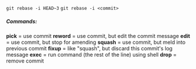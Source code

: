 `git rebase -i HEAD~3`
`git rebase -i <commit>`

##### Commands:
__pick__ = use commit
__reword__ = use commit, but edit the commit message
__edit__ = use commit, but stop for amending
__squash__ = use commit, but meld into previous commit
__fixup__ = like "squash", but discard this commit's log message
__exec__ = run command (the rest of the line) using shell
__drop__ = remove commit
